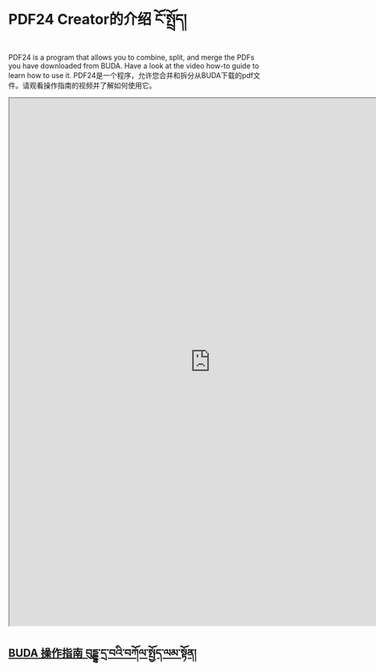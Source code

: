 # PDF24 Creator的介绍 ངོ་སྤྲོད།

PDF24 is a program that allows you to combine, split, and merge the PDFs you have downloaded from BUDA. Have a look at the video how-to guide to learn how to use it.
PDF24是一个程序，允许您合并和拆分从BUDA下载的pdf文件。请观看操作指南的视频并了解如何使用它。


<p class="hide top"><iframe src="https://shimowendang.com/forms/9qjAcen8418CdKlI/fill?channel=1" style="height:1050px;width:800px;"></iframe></p>

## [BUDA 操作指南 བུདྡྷ་དྲ་བའི་བཀོལ་སྤྱོད་ལམ་སྟོན།](../menu/menu)
